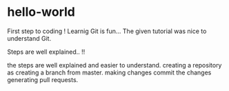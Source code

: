 # hello-world
First step to coding !
Learnig Git is fun...
The given tutorial was nice to understand Git.

Steps are well explained.. !!




the steps are well explained and easier to understand.
creating a repository as 
creating a branch from master.
making changes
commit the changes
generating pull requests.


